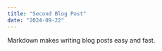 ```yaml
---
title: "Second Blog Post"
date: "2024-09-22"
---
```


Markdown makes writing blog posts easy and fast.
